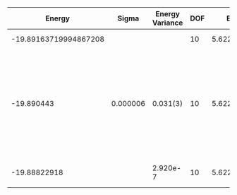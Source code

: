 | Energy                | Sigma    | Energy Variance | DOF | Einf       | Method                                                       | Reference |
|-----------------------|----------|-----------------|-----|------------|--------------------------------------------------------------|-----------|
| -19.89163719994867208 |          |                 | 10  | 5.62203125 | Exact diagonalization                                        | [code](https://github.com/varbench/methods/blob/main/scripts/Hubbard/square_16_P_5_3.5981/ed_lattice_symmetries.sh) |
| -19.890443            | 0.000006 | 0.031(3)        | 10  | 5.62203125 | VMC Hidden Fermion Determinant State Ansatz (N_hidden = 10. Single hidden layer fully connected net with alpha = 64). C4 and K = 0 projections | [paper](https://www.pnas.org/doi/full/10.1073/pnas.2122059119)  |
| -19.88822918          |          | 2.920e-7        | 10  | 5.62203125 | DMRG (MaxBondDim = 7000)                                     | [code](https://github.com/varbench/methods/blob/main/programs/dmrg_itensors_hubbard/square_16_P_5_3.5981.jl) |
